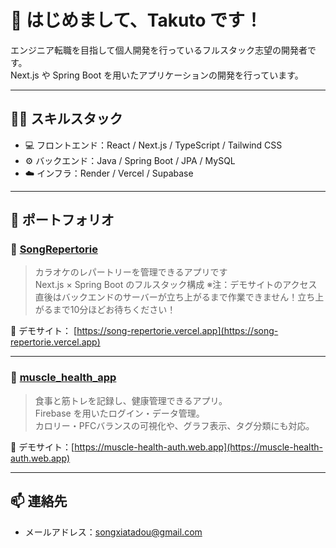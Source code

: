 # 👋 はじめまして、Takuto です！

エンジニア転職を目指して個人開発を行っているフルスタック志望の開発者です。  
Next.js や Spring Boot を用いたアプリケーションの開発を行っています。

---

## 🧑‍💻 スキルスタック

- 💻 フロントエンド：React / Next.js / TypeScript / Tailwind CSS
- ⚙️ バックエンド：Java / Spring Boot / JPA / MySQL
- ☁️ インフラ：Render / Vercel / Supabase

---

## 🚀 ポートフォリオ

### 🎵 [SongRepertorie](https://github.com/takuto147/SongRepertorie)
> カラオケのレパートリーを管理できるアプリです  
> Next.js × Spring Boot のフルスタック構成
> ※注：デモサイトのアクセス直後はバックエンドのサーバーが立ち上がるまで作業できません！立ち上がるまで10分ほどお待ちください！

🔗 デモサイト： [https://song-repertorie.vercel.app](https://song-repertorie.vercel.app)

---

### 💪 [muscle_health_app](https://github.com/takuto147/muscle_health_app)
> 食事と筋トレを記録し、健康管理できるアプリ。  
> Firebase を用いたログイン・データ管理。  
> カロリー・PFCバランスの可視化や、グラフ表示、タグ分類にも対応。

🔗 デモサイト：[https://muscle-health-auth.web.app](https://muscle-health-auth.web.app)

---

## 📫 連絡先
- メールアドレス：songxiatadou@gmail.com

